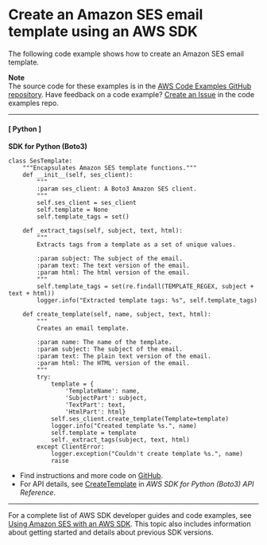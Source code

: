# Create an Amazon SES email template using an AWS SDK<a name="example_ses_CreateTemplate_section"></a>

The following code example shows how to create an Amazon SES email template\.

**Note**  
The source code for these examples is in the [AWS Code Examples GitHub repository](https://github.com/awsdocs/aws-doc-sdk-examples)\. Have feedback on a code example? [Create an Issue](https://github.com/awsdocs/aws-doc-sdk-examples/issues/new/choose) in the code examples repo\. 

------
#### [ Python ]

**SDK for Python \(Boto3\)**  
  

```
class SesTemplate:
    """Encapsulates Amazon SES template functions."""
    def __init__(self, ses_client):
        """
        :param ses_client: A Boto3 Amazon SES client.
        """
        self.ses_client = ses_client
        self.template = None
        self.template_tags = set()

    def _extract_tags(self, subject, text, html):
        """
        Extracts tags from a template as a set of unique values.

        :param subject: The subject of the email.
        :param text: The text version of the email.
        :param html: The html version of the email.
        """
        self.template_tags = set(re.findall(TEMPLATE_REGEX, subject + text + html))
        logger.info("Extracted template tags: %s", self.template_tags)

    def create_template(self, name, subject, text, html):
        """
        Creates an email template.

        :param name: The name of the template.
        :param subject: The subject of the email.
        :param text: The plain text version of the email.
        :param html: The HTML version of the email.
        """
        try:
            template = {
                'TemplateName': name,
                'SubjectPart': subject,
                'TextPart': text,
                'HtmlPart': html}
            self.ses_client.create_template(Template=template)
            logger.info("Created template %s.", name)
            self.template = template
            self._extract_tags(subject, text, html)
        except ClientError:
            logger.exception("Couldn't create template %s.", name)
            raise
```
+  Find instructions and more code on [GitHub](https://github.com/awsdocs/aws-doc-sdk-examples/tree/main/python/example_code/ses#code-examples)\. 
+  For API details, see [CreateTemplate](https://docs.aws.amazon.com/goto/boto3/email-2010-12-01/CreateTemplate) in *AWS SDK for Python \(Boto3\) API Reference*\. 

------

For a complete list of AWS SDK developer guides and code examples, see [Using Amazon SES with an AWS SDK](sdk-general-information-section.md)\. This topic also includes information about getting started and details about previous SDK versions\.